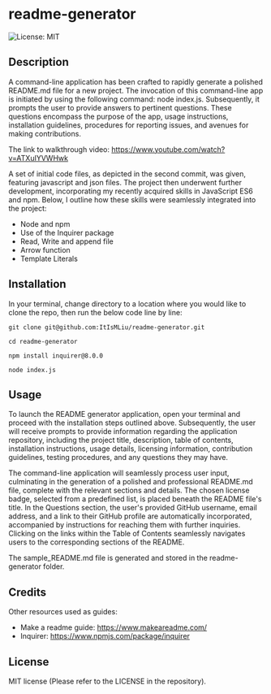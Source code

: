 # readme-generator
![License: MIT](https://img.shields.io/badge/License-MIT-yellow.svg)

## Description 

A command-line application has been crafted to rapidly generate a polished README.md file for a new project. The invocation of this command-line app is initiated by using the following command: node index.js. Subsequently, it prompts the user to provide answers to pertinent questions. These questions encompass the purpose of the app, usage instructions, installation guidelines, procedures for reporting issues, and avenues for making contributions.

The link to walkthrough video: https://www.youtube.com/watch?v=ATXuIYVWHwk

A set of initial code files, as depicted in the second commit, was given, featuring javascript and json files. The project then underwent further development, incorporating my recently acquired skills in JavaScript ES6 and npm. Below, I outline how these skills were seamlessly integrated into the project:

- Node and npm
- Use of the Inquirer package
- Read, Write and append file
- Arrow function
- Template Literals

## Installation

In your terminal, change directory to a location where you would like to clone the repo, then run the below code line by line:
``` terminal
git clone git@github.com:ItIsMLiu/readme-generator.git
```
``` terminal
cd readme-generator 
```
``` terminal
npm install inquirer@8.0.0
```
``` terminal
node index.js
```

## Usage 

To launch the README generator application, open your terminal and proceed with the installation steps outlined above. Subsequently, the user will receive prompts to provide information regarding the application repository, including the project title, description, table of contents, installation instructions, usage details, licensing information, contribution guidelines, testing procedures, and any questions they may have.

The command-line application will seamlessly process user input, culminating in the generation of a polished and professional README.md file, complete with the relevant sections and details. The chosen license badge, selected from a predefined list, is placed beneath the README file's title. In the Questions section, the user's provided GitHub username, email address, and a link to their GitHub profile are automatically incorporated, accompanied by instructions for reaching them with further inquiries. Clicking on the links within the Table of Contents seamlessly navigates users to the corresponding sections of the README.

The sample_README.md file is generated and stored in the readme-generator folder.

## Credits

Other resources used as guides:
- Make a readme guide: https://www.makeareadme.com/
- Inquirer: https://www.npmjs.com/package/inquirer

## License

MIT license (Please refer to the LICENSE in the repository).